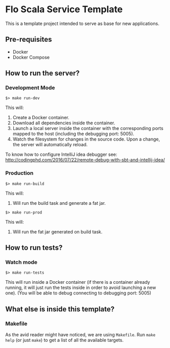 # Flo Scala Service Template

This is a template project intended to serve as base for new applications.

## Pre-requisites
* Docker
* Docker Compose

## How to run the server?

### Development Mode

```$> make run-dev```

This will:
1. Create a Docker container.
2. Download all dependencies inside the container.
3. Launch a local server inside the container with the corresponding ports mapped to the host (including the debugging port: 5005).
4. Watch the filesystem for changes in the source code. Upon a change, the server will automatically reload.

To know how to configure IntelliJ idea debugger see: http://codingphd.com/2016/07/22/remote-debug-with-sbt-and-intellij-idea/

### Production

```$> make run-build```

This will:
1. Will run the build task and generate a fat jar.

```$> make run-prod```

This will:
1. Will run the fat jar generated on build task.

## How to run tests?

### Watch mode

  ```$> make run-tests```

This will run inside a Docker container (if there is a container already running, it will just run the tests inside in order to avoid launching a new one).
(You will be able to debug connecting to debugging port: 5005)

## What else is inside this template?


### Makefile
As the avid reader might have noticed, we are using `Makefile`. Run `make help` (or just `make`) to get a list of all the available targets.